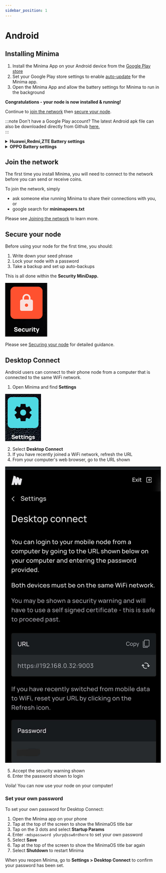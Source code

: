 ```yaml
---
sidebar_position: 1
---
```


# Android

## Installing Minima

1. Install the Minima App on your Android device from the [Google Play store](https://play.google.com/store/apps/details?id=com.minima.android&hl=en&gl=US)
2. Set your Google Play store settings to enable [auto-update](https://support.google.com/googleplay/answer/113412?hl=en) for the Minima app. 
3. Open the Minima App and allow the battery settings for Minima to run in the background

**Congratulations - your node is now installed & running!**

Continue to [join the network](#joining-the-network) then [secure your node](#secure-your-node).

:::note Don't have a Google Play account?
The latest Android apk file can also be downloaded directly from Github [here.](https://github.com/minima-global/Minima/tree/master/jar) <br/>
:::

<details><summary> <strong> Huawei,Redmi,ZTE Battery settings</strong> </summary>

Please check the battery settings for the Minima app and ensure that **"Manage Automatically"** is **disabled**. This will ensure that Minima remains in sync and running in the background.<br/>
The settings should be set as shown below.<br/>
![android_battery](/img/runanode/batterysetting.png#width30)

</details>
<details><summary> <strong> OPPO Battery settings </strong> </summary>

OPPO have a strict background policy which means that even if Minima is allowed to run in the background, it may be force closed if there are too many apps with this permission.

To ensure that Minima continues to run as expected, please ensure that you have fewer than 5 apps on your phone (including Minima) that are allowed to run in the background.

</details>

## Join the network

The first time you install Minima, you will need to connect to the network before you can send or receive coins.

To join the network, simply
- ask someone else running Minima to share their connections with you, or
- google search for **minimapeers.txt**

Please see [Joining the network](/docs/runanode/jointhenetwork) to learn more.

## Secure your node 

Before using your node for the first time, you should:

1. Write down your seed phrase
2. Lock your node with a password 
3. Take a backup and set up auto-backups

This is all done within the **Security MiniDapp.**

![security](/img/app/security.png#width10)

Please see [Securing your node](/docs/runanode/securefunds) for detailed guidance.


## Desktop Connect

Android users can connect to their phone node from a computer that is connected to the same WiFi network. 

1. Open Minima and find **Settings** 

![settings](/img/app/settingsicon.png#width10)

2. Select **Desktop Connect**
3. If you have recently joined a WiFi network, refresh the URL
4. From your computer's web browser, go to the URL shown

![desktopconnect](/img/app/desktopconnect.png#width30)

5. Accept the security warning shown 
6. Enter the password shown to login 

Voila! You can now use your node on your computer!

### Set your own password

To set your own password for Desktop Connect:

1. Open the Minima app on your phone
2. Tap at the top of the screen to show the MinimaOS title bar
3. Tap on the 3 dots and select **Startup Params**
4. Enter `-mdspassword yOurp@ssw0rdhere` to set your own password
5. Select **Save**
5. Tap at the top of the screen to show the MinimaOS title bar again
6. Select **Shutdown** to restart Minima

When you reopen Minima, go to **Settings > Desktop Connect** to confirm your password has been set.

<!-- 
### How to view your 24 word seed phrase

1. Open the **Security** MiniDapp
2. Select **Manage Seed Phrase**
3. Ensure your node is unlocked
4. Select **Show seed phrase**
5. Grab a pen and paper and write down your Seed Phrase in the order specified  

:::tip **Tips for keeping your seed phrase safe:**
- Never take a screenshot, copy and paste or type your seed phrase on a device which is connected to the internet
- Never store your seed phrase on a device which is connected to the internet
- Engrave your seed phrase onto a metal plate and store it somewhere safe
- Make 2 copies of your seed phrase and give one to a trusted relative or store in a second secure location in case you lose access
:::

### How to lock your node

Locking your node encrypts your private keys with a password so that no transactions can be made without a password. 

You will still be able to receive funds as usual.

You can unlock your node at any time with the same password.

**To lock your node:**
 
1. Ensure you have **taken note of your seed phrase** and are storing it somewhere safe.
2. Open the Security MiniDapp
3. Select **Lock private keys**
4. Enter the same password twice

:::important
Your password should be over 12 characters and can use alphanumeric characters and the symbols provided. Do not use spaces.

**It is NOT POSSIBLE to view/change this password once you have set it**, so make sure you write it down and store it somewhere secure - treat it in the same way that you would your seed phrase!

**If you forget it, you will need to [restore from an Archive node](/docs/runanode/restorefunds#how-to-perform-a-seed-re-sync) using your 24 word seed phrase.**
:::


### How to backup your node

Before backing up your node, consider [locking your node](#how-to-lock-your-node). 

1. Open the **Security** MiniDapp
2. Select **Backup node**
3. Enter a **password** for the backup (your password should be at least 12 characters and can use alphanumeric characters and the symbols provided. Do not use spaces.)
4. A backup file will be created and you will be prompted to download and **choose a location** to save it.

:::important
**Please note:**
Your password will be required if you restore this backup at a later date, **it cannot be changed or recovered** so you must remember it!

Once you have saved your backup file, we recommend you send it to a USB drive to keep it secure.
:::

### How to restore your node from a backup

1. Open the **Security** MiniDapp
2. Select **Archive Reset**
3. Select **Restore a Backup**
4. Upload an archive export file from an archive node

If you do not have a file, visit our Discord server or choose to restore without a file. 

*If you choose to restore without a file, your backup must have been on the correct top block when the backup was taken.*

5. Upload the backup you wish to restore
6. Enter the password you used when creating the backup you are restoring
7. Start the restore process, this will take some time to re-sync the chain, please be patient


### How to unlock your node:

1. Open the Security MiniDapp
2. Select **Unlock private keys**
3. Enter the password you used to lock your node

Your private keys will be decrypted and you will be able to view your seed phrase and send funds without entering a password. -->

<!-- ## How to check the Status of your node

![dappmenu](/img/app/HealthIcon.png#width10)

From the **Health** MiniDapp, you can:

1. Check your **version** number
2. Check your latest block and block time
3. Check your node's full status -->

<!--
## Using MiniDapps

Once your node running, you can use Minima's decentralized applications - **MiniDapps.** 

MiniDapps are simply zip files containing a web application that interacts with Minima. 

Learn more about MiniDapps [here](/docs/learn/minidapps/minidappsintro) <br/>
 
### Installing MiniDapps

MiniDapps can be shared or downloaded from our MiniDapp Store. Once downloaded onto your device, they can be installed onto your node. 

#### To download a MiniDapp:

1. Open the Dapp Store MiniDapp

![dappmenu](/img/app/dappstore.png#width30)

2. Find the MiniDapp you would like to download and tap **Get**. 

The MiniDapp will be downloaded to your phone's Downloads folder.

#### Installing a MiniDapp

1. Return to the Home page and click on the **+** icon in the top right

![homepage](/img/app/installdapp.png#width30)

2. You will be taken to your phone's file storage, navigate to your **Downloads folder** and select the MiniDapp you just downloaded

![downloads](/img/app/downloads.png#width30)

3. The MiniDapp will be installed onto your node, tap on it to open it! 

### To update a MiniDapp

MiniDapps do not automatically update when a new version is released to the DAPP store, this gives you the flexibility to decide which version of a MiniDapp you wish to use and ensures that MiniDapp distribution is not centralized. 
:::note
When a new version of a MiniDapp becomes available, it is generally best practice to **update** a MiniDapp instead of installing the new one and deleting the old one, as each MiniDapp contains it's own data which is lost when deleting a MiniDapp.

By updating a MiniDapp, all data will be transferred automatically to the new MiniDapp, preventing loss of data. 

**On-chain data will not be lost** as a result of deleting a MiniDapp, this means that deleting the Wallet MiniDapp for example, will not result in any loss of coins.
:::

To update a MiniDapp to a new version:

1. First download the new version of the MiniDapp you wish to update from the DAPP Store (see steps 1-2 above)

2. Return to the Home page of the app and **long press** on the MiniDapp you wish to update

3. Select **Update**

![longpress](/img/app/updatedapp.png#width30)

4. Find the MiniDapp you just downloaded in your phone's Downloads folder and select it

5. Your MiniDapp will be updated to the new version!

### To delete a MiniDapp

Deleting a MiniDapp will also remove any data stored in that MiniDapp's database. On chain data will not be lost.

To delete a MiniDapp:

1. From the Home page of the app, **long press** on the MiniDapp you wish to delete

2. Select **Delete MiniDapp** to uninstall it from your node

![longpress](/img/app/deletedapp.png#width30)


### Setting MiniDapp permissions 

Read and write permissions control whether a MiniDapp requires your approval when:
- executing transactions
- backing up,  restoring or resyncing your node 
- locking or unlocking your node
- accessing your seed phrase

All MiniDapps by default have **read** permissions when installed. 

:::warning
**Do not give any MiniDapp Write permissions unless you trust the source. **
:::

#### To change the level of access for a MiniDapp:

1. Long press on the MiniDapp

2. Select **Read mode** or **Write mode** 

![longpress](/img/app/longpress.png#width30)


### Accepting/Denying pending actions

When using MiniDapps with **read** permission, you will need to approve any attempts to access your wallet e.g. when sending funds

A Pending action will be triggered which must be approved from the **Pending MiniDapp**.

#### To approve or deny a Pending action:

1. Open the Pending MiniDapp

![longpress](/img/app/newpending.png#width30)

2. Review the command and either Approve or Deny it.

![longpress](/img/app/approvecommand.png#width30)

3. Confirm the approval 

![longpress](/img/app/pendingapproved.png#width30)
 -->





